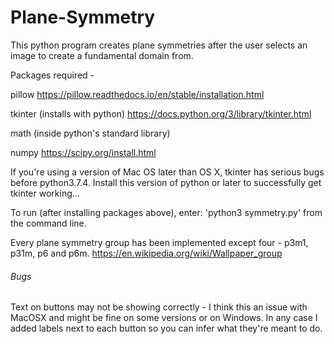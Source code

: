 # Plane-Symmetry
This python program creates plane symmetries after the user selects an image to create a fundamental domain from.

Packages required -

pillow https://pillow.readthedocs.io/en/stable/installation.html

tkinter (installs with python) https://docs.python.org/3/library/tkinter.html

math (inside python's standard library)

numpy https://scipy.org/install.html

If you're using a version of Mac OS later than OS X, tkinter has serious bugs before python3.7.4. Install this version of python or later to successfully get tkinter working...

To run (after installing packages above), enter:
    'python3 symmetry.py'
from the command line.

Every plane symmetry group has been implemented except four - p3m1, p31m, p6 and p6m. https://en.wikipedia.org/wiki/Wallpaper_group

###### Bugs

Text on buttons may not be showing correctly - I think this an issue with MacOSX and might be fine on some versions or on Windows.
In any case I added labels next to each button so you can infer what they're meant to do.
